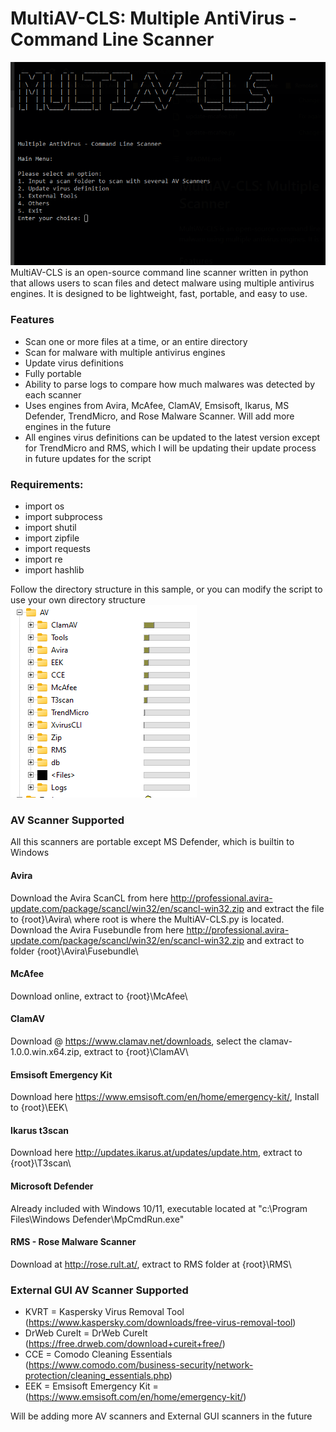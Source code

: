 # MultiAV-CLS: Multiple AntiVirus - Command Line Scanner
![Image](MultiAV-CLS_MainMenu.png)
MultiAV-CLS is an open-source command line scanner written in python that allows users to scan files and detect malware using multiple antivirus engines. It is designed to be lightweight, fast, portable, and easy to use.

### Features
- Scan one or more files at a time, or an entire directory
- Scan for malware with multiple antivirus engines
- Update virus definitions
- Fully portable
- Ability to parse logs to compare how much malwares was detected by each scanner
- Uses engines from Avira, McAfee, ClamAV, Emsisoft, Ikarus, MS Defender, TrendMicro, and Rose Malware Scanner. Will add more engines in the future
- All engines virus definitions can be updated to the latest version except for TrendMicro and RMS, which I will be updating their update process in future updates for the script


### Requirements:

- import os
- import subprocess
- import shutil
- import zipfile
- import requests
- import re
- import hashlib

Follow the directory structure in this sample, or you can modify the script to use your own directory structure
![Image](DirTree.png)

### AV Scanner Supported 
All this scanners are portable except MS Defender, which is builtin to Windows


#### Avira 
Download the Avira ScanCL from here http://professional.avira-update.com/package/scancl/win32/en/scancl-win32.zip and extract the file to {root}\Avira\ where root is where the MultiAV-CLS.py is located. Download the Avira Fusebundle from here http://professional.avira-update.com/package/scancl/win32/en/scancl-win32.zip and extract to folder {root}\Avira\Fusebundle\

#### McAfee

Download online, extract to {root}\McAfee\

#### ClamAV

Download @ https://www.clamav.net/downloads, select the clamav-1.0.0.win.x64.zip, extract to {root}\ClamAV\

#### Emsisoft Emergency Kit

Download here https://www.emsisoft.com/en/home/emergency-kit/, Install to {root}\EEK\

#### Ikarus t3scan

Download here http://updates.ikarus.at/updates/update.htm, extract to {root}\T3scan\

#### Microsoft Defender

Already included with Windows 10/11, executable located at "c:\Program Files\Windows Defender\MpCmdRun.exe"

#### RMS - Rose Malware Scanner

Download at http://rose.rult.at/, extract to RMS folder at {root}\RMS\

### External GUI AV Scanner Supported 

- KVRT = Kaspersky Virus Removal Tool (https://www.kaspersky.com/downloads/free-virus-removal-tool)
- DrWeb CureIt = DrWeb CureIt (https://free.drweb.com/download+cureit+free/)
- CCE = Comodo Cleaning Essentials (https://www.comodo.com/business-security/network-protection/cleaning_essentials.php)
- EEK = Emsisoft Emergency Kit = (https://www.emsisoft.com/en/home/emergency-kit/)

Will be adding more AV scanners and External GUI scanners in the future